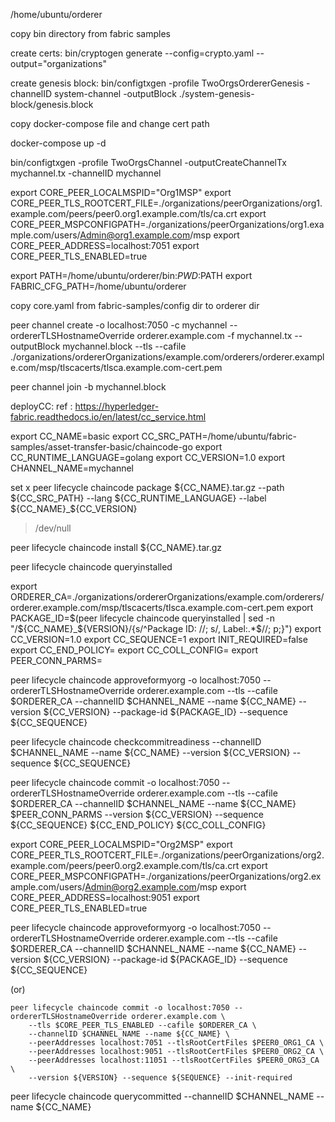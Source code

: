 /home/ubuntu/orderer

copy bin directory from fabric samples 

create certs:
bin/cryptogen generate --config=crypto.yaml --output="organizations"
 
create genesis block: 
bin/configtxgen -profile TwoOrgsOrdererGenesis -channelID system-channel -outputBlock ./system-genesis-block/genesis.block

copy docker-compose file and change cert path

docker-compose up -d

bin/configtxgen -profile TwoOrgsChannel -outputCreateChannelTx mychannel.tx -channelID mychannel

export CORE_PEER_LOCALMSPID="Org1MSP"
export CORE_PEER_TLS_ROOTCERT_FILE=./organizations/peerOrganizations/org1.example.com/peers/peer0.org1.example.com/tls/ca.crt
export CORE_PEER_MSPCONFIGPATH=./organizations/peerOrganizations/org1.example.com/users/Admin@org1.example.com/msp
export CORE_PEER_ADDRESS=localhost:7051
export CORE_PEER_TLS_ENABLED=true


export PATH=/home/ubuntu/orderer/bin:${PWD}:$PATH
export FABRIC_CFG_PATH=/home/ubuntu/orderer

copy core.yaml from fabric-samples/config dir to orderer dir

peer channel create -o localhost:7050 -c mychannel --ordererTLSHostnameOverride orderer.example.com -f mychannel.tx --outputBlock mychannel.block --tls --cafile ./organizations/ordererOrganizations/example.com/orderers/orderer.example.com/msp/tlscacerts/tlsca.example.com-cert.pem

peer channel join -b mychannel.block 

deployCC:
ref : https://hyperledger-fabric.readthedocs.io/en/latest/cc_service.html


export CC_NAME=basic
export CC_SRC_PATH=/home/ubuntu/fabric-samples/asset-transfer-basic/chaincode-go
export CC_RUNTIME_LANGUAGE=golang
export CC_VERSION=1.0
export CHANNEL_NAME=mychannel



set x
peer lifecycle chaincode package ${CC_NAME}.tar.gz --path ${CC_SRC_PATH} --lang ${CC_RUNTIME_LANGUAGE} --label ${CC_NAME}_${CC_VERSION}
>/dev/null


peer lifecycle chaincode install ${CC_NAME}.tar.gz

peer lifecycle chaincode queryinstalled


export ORDERER_CA=./organizations/ordererOrganizations/example.com/orderers/orderer.example.com/msp/tlscacerts/tlsca.example.com-cert.pem
export PACKAGE_ID=$(peer lifecycle chaincode queryinstalled | sed -n "/${CC_NAME}_${VERSION}/{s/^Package ID: //; s/, Label:.*$//; p;}")
export CC_VERSION=1.0
export CC_SEQUENCE=1
export INIT_REQUIRED=false
export CC_END_POLICY=
export CC_COLL_CONFIG=
export PEER_CONN_PARMS=


peer lifecycle chaincode approveformyorg -o localhost:7050 --ordererTLSHostnameOverride orderer.example.com --tls --cafile $ORDERER_CA --channelID $CHANNEL_NAME --name ${CC_NAME} --version ${CC_VERSION} --package-id ${PACKAGE_ID} --sequence ${CC_SEQUENCE} 


peer lifecycle chaincode checkcommitreadiness --channelID $CHANNEL_NAME --name ${CC_NAME} --version ${CC_VERSION} --sequence ${CC_SEQUENCE} 

peer lifecycle chaincode commit -o localhost:7050 --ordererTLSHostnameOverride orderer.example.com --tls --cafile $ORDERER_CA --channelID $CHANNEL_NAME --name ${CC_NAME} $PEER_CONN_PARMS --version ${CC_VERSION} --sequence ${CC_SEQUENCE}  ${CC_END_POLICY} ${CC_COLL_CONFIG}

export CORE_PEER_LOCALMSPID="Org2MSP"
export CORE_PEER_TLS_ROOTCERT_FILE=./organizations/peerOrganizations/org2.example.com/peers/peer0.org2.example.com/tls/ca.crt
export CORE_PEER_MSPCONFIGPATH=./organizations/peerOrganizations/org2.example.com/users/Admin@org2.example.com/msp
export CORE_PEER_ADDRESS=localhost:9051
export CORE_PEER_TLS_ENABLED=true

peer lifecycle chaincode approveformyorg -o localhost:7050 --ordererTLSHostnameOverride orderer.example.com --tls --cafile $ORDERER_CA --channelID $CHANNEL_NAME --name ${CC_NAME} --version ${CC_VERSION} --package-id ${PACKAGE_ID} --sequence ${CC_SEQUENCE} 

(or)

    peer lifecycle chaincode commit -o localhost:7050 --ordererTLSHostnameOverride orderer.example.com \
        --tls $CORE_PEER_TLS_ENABLED --cafile $ORDERER_CA \
        --channelID $CHANNEL_NAME --name ${CC_NAME} \
        --peerAddresses localhost:7051 --tlsRootCertFiles $PEER0_ORG1_CA \
        --peerAddresses localhost:9051 --tlsRootCertFiles $PEER0_ORG2_CA \
        --peerAddresses localhost:11051 --tlsRootCertFiles $PEER0_ORG3_CA \
        --version ${VERSION} --sequence ${SEQUENCE} --init-required

peer lifecycle chaincode querycommitted --channelID $CHANNEL_NAME --name ${CC_NAME}



